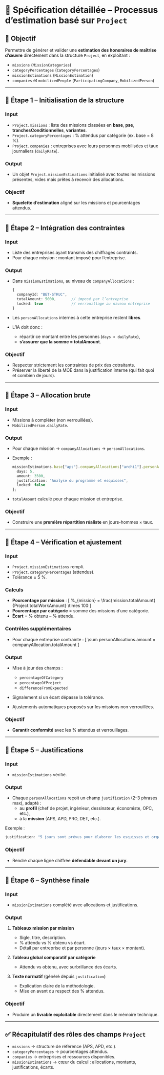 # 📑 Spécification détaillée – Processus d’estimation basé sur `Project`

## 🎯 Objectif
Permettre de générer et valider une **estimation des honoraires de maîtrise d’œuvre** directement dans la structure `Project`, en exploitant :
- `missions` (`MissionCategories`)
- `categoryPercentages` (`CategoryPercentages`)
- `missionEstimations` (`MissionEstimation`)
- `companies` et `mobilizedPeople` (`ParticipatingCompany`, `MobilizedPerson`)

---

## 🔹 Étape 1 – Initialisation de la structure

### Input
- `Project.missions` : liste des missions classées en **base**, **pse**, **tranchesConditionnelles**, **variantes**.
- `Project.categoryPercentages` : % attendus par catégorie (ex. base = 8 %).
- `Project.companies` : entreprises avec leurs personnes mobilisées et taux journaliers (`dailyRate`).

### Output
- Un objet `Project.missionEstimations` initialisé avec toutes les missions présentes, vides mais prêtes à recevoir des allocations.

### Objectif
- **Squelette d’estimation** aligné sur les missions et pourcentages attendus.

---

## 🔹 Étape 2 – Intégration des contraintes

### Input
- Liste des entreprises ayant transmis des chiffrages contraints.
- Pour chaque mission : montant imposé pour l’entreprise.

### Output
- Dans `missionEstimations`, au niveau de `companyAllocations` :
  ```ts
  {
    companyId: "BET-STRUC",
    totalAmount: 5000,       // imposé par l’entreprise
    locked: true             // verrouillage au niveau entreprise
  }
  ```

- Les `personAllocations` internes à cette entreprise restent **libres**.
- L’IA doit donc :
  - répartir ce montant entre les personnes (`days × dailyRate`),
  - **s’assurer que la somme = totalAmount**.

### Objectif
- Respecter strictement les contraintes de prix des cotraitants.
- Préserver la liberté de la MOE dans la justification interne (qui fait quoi et combien de jours).

---

## 🔹 Étape 3 – Allocation brute

### Input
- Missions à compléter (non verrouillées).
- `MobilizedPerson.dailyRate`.

### Output
- Pour chaque mission → `companyAllocations` → `personAllocations`.
- Exemple :
  ```ts
  missionEstimations.base["aps"].companyAllocations["archi1"].personAllocations["p1"] = {
    days: 5,
    amount: 3500,
    justification: "Analyse du programme et esquisses",
    locked: false
  };
  ```

- `totalAmount` calculé pour chaque mission et entreprise.

### Objectif
- Construire une **première répartition réaliste** en jours-hommes × taux.

---

## 🔹 Étape 4 – Vérification et ajustement

### Input
- `Project.missionEstimations` rempli.
- `Project.categoryPercentages` (attendus).
- Tolérance ± 5 %.

### Calculs
- **Pourcentage par mission** :
  \[
  \%_{mission} = \frac{mission.totalAmount}{Project.totalWorkAmount} \times 100
  \]
- **Pourcentage par catégorie** = somme des missions d’une catégorie.
- **Écart** = % obtenu – % attendu.

### Contrôles supplémentaires
- Pour chaque entreprise contrainte :
  \[
  \sum personAllocations.amount = companyAllocation.totalAmount
  \]

### Output
- Mise à jour des champs :
  - `percentageOfCategory`
  - `percentageOfProject`
  - `differenceFromExpected`

- Signalement si un écart dépasse la tolérance.
- Ajustements automatiques proposés sur les missions non verrouillées.

### Objectif
- **Garantir conformité** avec les % attendus et verrouillages.

---

## 🔹 Étape 5 – Justifications

### Input
- `missionEstimations` vérifié.

### Output
- Chaque `personAllocations` reçoit un champ `justification` (2–3 phrases max), adapté :
  - au **profil** (chef de projet, ingénieur, dessinateur, économiste, OPC, etc.),
  - à la **mission** (APS, APD, PRO, DET, etc.).

Exemple :
```ts
justification: "5 jours sont prévus pour élaborer les esquisses et organiser les réunions de cadrage avec la MOA."
```

### Objectif
- Rendre chaque ligne chiffrée **défendable devant un jury**.

---

## 🔹 Étape 6 – Synthèse finale

### Input
- `missionEstimations` complété avec allocations et justifications.

### Output
1. **Tableaux mission par mission**
   - Sigle, titre, description.
   - % attendu vs % obtenu vs écart.
   - Détail par entreprise et par personne (jours × taux × montant).

2. **Tableau global comparatif par catégorie**
   - Attendu vs obtenu, avec surbrillance des écarts.

3. **Texte normatif** (généré depuis `justification`)
   - Explication claire de la méthodologie.
   - Mise en avant du respect des % attendus.

### Objectif
- Produire un **livrable exploitable** directement dans le mémoire technique.

---

## ✅ Récapitulatif des rôles des champs `Project`

- `missions` → structure de référence (APS, APD, etc.).
- `categoryPercentages` → pourcentages attendus.
- `companies` → entreprises et ressources disponibles.
- `missionEstimations` → cœur du calcul : allocations, montants, justifications, écarts.
